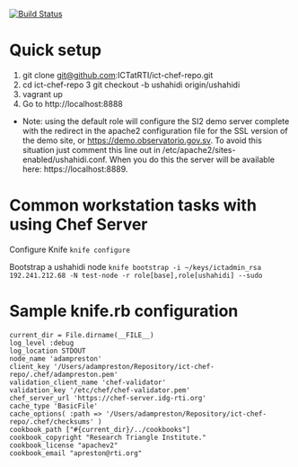
[![Build Status](https://travis-ci.org/ICTatRTI/ict-chef-repo.png?branch=ushahidi)](https://travis-ci.org/ICTatRTI/ict-chef-repo)

Quick setup
==========

1. git clone git@github.com:ICTatRTI/ict-chef-repo.git
2. cd ict-chef-repo
3 git checkout -b ushahidi origin/ushahidi
4. vagrant up
5. Go to http://localhost:8888

* Note: using the default role will configure the SI2 demo server complete with the redirect in the apache2 configuration file for the SSL version of the demo site, or https://demo.observatorio.gov.sv.  To avoid this situation just comment this line out in /etc/apache2/sites-enabled/ushahidi.conf.  When you do this the server will be available here: https://localhost:8889.


Common workstation tasks with using Chef Server
=============

Configure Knife
`knife configure`

Bootstrap a ushahidi node
`knife bootstrap -i ~/keys/ictadmin_rsa 192.241.212.68 -N test-node -r role[base],role[ushahidi] --sudo`



Sample knife.rb configuration
=============

```
current_dir = File.dirname(__FILE__)
log_level :debug
log_location STDOUT
node_name 'adampreston'
client_key '/Users/adampreston/Repository/ict-chef-repo/.chef/adampreston.pem'
validation_client_name 'chef-validator'
validation_key '/etc/chef/chef-validator.pem'
chef_server_url 'https://chef-server.idg-rti.org'
cache_type 'BasicFile'
cache_options( :path => '/Users/adampreston/Repository/ict-chef-repo/.chef/checksums' )
cookbook_path ["#{current_dir}/../cookbooks"]
cookbook_copyright "Research Triangle Institute."
cookbook_license "apachev2"
cookbook_email "apreston@rti.org"
``` 
